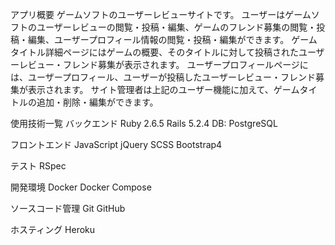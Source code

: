 アプリ概要
ゲームソフトのユーザーレビューサイトです。
ユーザーはゲームソフトのユーザーレビューの閲覧・投稿・編集、ゲームのフレンド募集の閲覧・投稿・編集、ユーザープロフィール情報の閲覧・投稿・編集ができます。
ゲームタイトル詳細ページにはゲームの概要、そのタイトルに対して投稿されたユーザーレビュー・フレンド募集が表示されます。
ユーザープロフィールページには、ユーザープロフィール、ユーザーが投稿したユーザーレビュー・フレンド募集が表示されます。
サイト管理者は上記のユーザー機能に加えて、ゲームタイトルの追加・削除・編集ができます。

使用技術一覧
バックエンド
  Ruby 2.6.5
  Rails 5.2.4
  DB: PostgreSQL

フロントエンド
  JavaScript
  jQuery
  SCSS
  Bootstrap4

テスト
  RSpec

開発環境
  Docker
  Docker Compose

ソースコード管理
  Git
  GitHub

ホスティング
  Heroku
